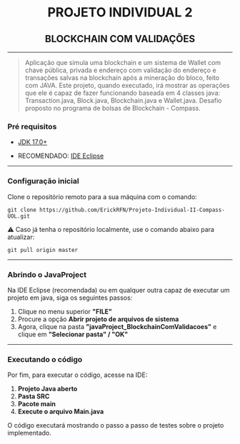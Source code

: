 <center>

# PROJETO INDIVIDUAL 2
## BLOCKCHAIN COM VALIDAÇÕES
___

</center>

> Aplicação que simula uma blockchain e um sistema de Wallet com chave pública, privada e endereço com validação do endereço e transações salvas na blockchain após a mineração do bloco, feito com JAVA. Este projeto, quando executado, irá mostrar as operações que ele é capaz de fazer funcionando baseada em 4 classes java: Transaction.java, Block.java, Blockchain.java e Wallet.java. Desafio proposto no programa de bolsas de Blockchain - Compass.

### Pré requisitos
- [JDK 17.0+](https://www.oracle.com/br/java/technologies/downloads/#java17 "Java Downloads")

- RECOMENDADO: [IDE Eclipse](https://www.eclipse.org/downloads/ "IDE Eclipse Download")

---

### Configuração inicial

Clone o repositório remoto para a sua máquina com o comando:

`git clone https://github.com/ErickRFN/Projeto-Individual-II-Compass-UOL.git`

⚠️ Caso já tenha o repositório localmente, use o comando abaixo para atualizar:

`git pull origin master`

---

### Abrindo o JavaProject

Na IDE Eclipse (recomendada) ou em qualquer outra capaz de executar um projeto em java, siga os seguintes passos:

1. Clique no menu superior **"FILE"**
2. Procure a opção **Abrir projeto de arquivos de sistema**
3. Agora, clique na pasta **"javaProject_BlockchainComValidacoes"** e clique em **"Selecionar pasta" / "OK"**

---

### Executando o código

Por fim, para executar o código, acesse na IDE:

1. **Projeto Java aberto**
2. **Pasta SRC**
3. **Pacote main**
4. **Execute o arquivo Main.java**

O código executará mostrando o passo a passo de testes sobre o projeto implementado.
